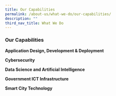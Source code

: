 ```yaml
---
title: Our Capabilities
permalink: /about-us/what-we-do/our-capabilities/
description: ""
third_nav_title: What We Do
---
```

### **Our Capabilities**

**Application Design, Development & Deployment**

**Cybersecurity**

**Data Science and Artificial Intelligence**

**Government ICT Infrastructure**

**Smart City Technology**